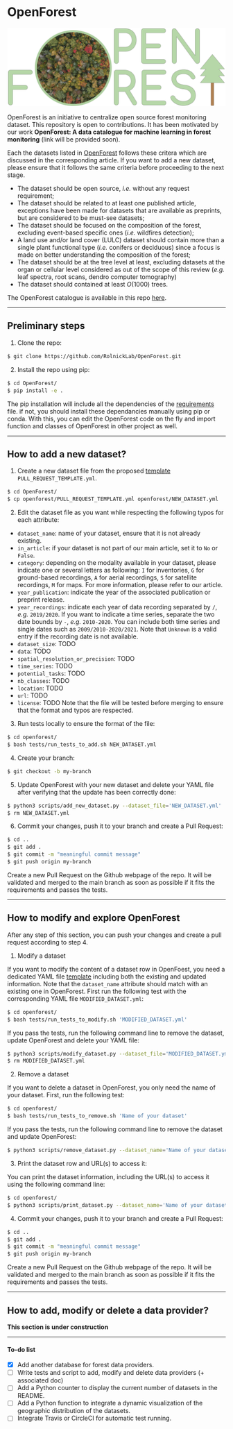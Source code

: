 # OpenForest

![openforest_logo](./images/logo_wo_background.png)

OpenForest is an initiative to centralize open source forest monitoring dataset. This repository is open to contributions.
It has been motivated by our work **OpenForest: A data catalogue for machine learning in forest monitoring** (link will be provided soon).

Each the datasets listed in [OpenForest](./OpenForest.csv) follows these critera which are discussed in the corresponding article. If you want to add a new dataset, please ensure that it follows the same criteria before proceeding to the next stage.

- The dataset should be open source, *i.e.* without any request requirement;
- The dataset should be related to at least one published article, exceptions have been made for datasets that are available as preprints, but are considered to be must-see datasets;
- The dataset should be focused on the composition of the forest, excluding event-based specific ones (*i.e.* wildfires detection);
- A land use and/or land cover (LULC) dataset should contain more than a single plant functional type (*i.e.* conifers or deciduous) since a focus is made on better understanding the composition of the forest;
- The dataset should be at the tree level at least, excluding datasets at the organ or cellular level considered as out of the scope of this review (*e.g.* leaf spectra, root scans, dendro computer tomography)
- The dataset should contained at least $O(1000)$ trees.

The OpenForest catalogue is available in this repo [here](./OpenForest.csv).

---

## Preliminary steps

1. Clone the repo:
```bash
$ git clone https://github.com/RolnickLab/OpenForest.git
```

2. Install the repo using pip:
```bash
$ cd OpenForest/
$ pip install -e .
```
The pip installation will include all the dependencies of the [requirements](./requirements.txt) file. if not, you should install these dependancies manually using pip or conda.
With this, you can edit the OpenForest code on the fly and import function and classes of OpenForest in other project as well.

---

## How to add a new dataset?

1. Create a new dataset file from the proposed [template](./openforest/PULL_REQUEST_TEMPLATE.yml) `PULL_REQUEST_TEMPLATE.yml`.
```bash
$ cd OpenForest/
$ cp openforest/PULL_REQUEST_TEMPLATE.yml openforest/NEW_DATASET.yml
```

2. Edit the dataset file as you want while respecting the following typos for each attribute:
- `dataset_name`: name of your dataset, ensure that it is not already existing.
- `in_article`: if your dataset is not part of our main article, set it to `No` or `False`.
- `category`: depending on the modality available in your dataset, please indicate one or several letters as following: `I` for inventories, `G` for ground-based recordings, `A` for aerial recordings, `S` for satellite recordings, `M` for maps. For more information, please refer to our article.
- `year_publication`: indicate the year of the associated publication or preprint release.
- `year_recordings`: indicate each year of data recording separated by `/`, *e.g.* `2019/2020`. If you want to indicate a time series, separate the two date bounds by `-`, *e.g.* `2010-2020`. You can include both time series and single dates such as `2009/2010-2020/2021`. Note that `Unknown` is a valid entry if the recording date is not available.
- `dataset_size`: TODO
- `data`: TODO
- `spatial_resolution_or_precision`: TODO
- `time_series`: TODO
- `potential_tasks`: TODO
- `nb_classes`: TODO
- `location`: TODO
- `url`: TODO
- `license`: TODO
Note that the file will be tested before merging to ensure that the format and typos are respected.

3. Run tests locally to ensure the format of the file:
```bash
$ cd openforest/
$ bash tests/run_tests_to_add.sh NEW_DATASET.yml
```

4. Create your branch:
```bash
$ git checkout -b my-branch
```

5. Update OpenForest with your new dataset and delete your YAML file after verifying that the update has been correctly done:
```bash
$ python3 scripts/add_new_dataset.py --dataset_file='NEW_DATASET.yml'
$ rm NEW_DATASET.yml
```

6. Commit your changes, push it to your branch and create a Pull Request:
```bash
$ cd ..
$ git add .
$ git commit -m "meaningful commit message"
$ git push origin my-branch
```
Create a new Pull Request on the Github webpage of the repo. It will be validated and merged to the main branch as soon as possible if it fits the requirements and passes the tests.


---

## How to modify and explore OpenForest

After any step of this section, you can push your changes and create a pull request according to step 4.

1. Modify a dataset

If you want to modify the content of a dataset row in OpenFoest, you need a dedicated YAML file [template](./openforest/PULL_REQUEST_TEMPLATE.yml) including both the existing and updated information.
Note that the `dataset_name` attribute should match with an existing one in OpenForest.
First run the following test with the corresponding YAML file `MODIFIED_DATASET.yml`:
```bash
$ cd openforest/
$ bash tests/run_tests_to_modify.sh 'MODIFIED_DATASET.yml'
```

If you pass the tests, run the following command line to remove the dataset, update OpenForest and delete your YAML file:
```bash
$ python3 scripts/modify_dataset.py --dataset_file='MODIFIED_DATASET.yml'
$ rm MODIFIED_DATASET.yml
```

2. Remove a dataset

If you want to delete a dataset in OpenForest, you only need the name of your dataset.
First, run the following test:
```bash
$ cd openforest/
$ bash tests/run_tests_to_remove.sh 'Name of your dataset'
```

If you pass the tests, run the following command line to remove the dataset and update OpenForest:
```bash
$ python3 scripts/remove_dataset.py --dataset_name='Name of your dataset'
```

3. Print the dataset row and URL(s) to access it:

You can print the dataset information, including the URL(s) to access it using the following command line:
```bash
$ cd openforest/
$ python3 scripts/print_dataset.py --dataset_name='Name of your dataset'
```

4. Commit your changes, push it to your branch and create a Pull Request:
```bash
$ cd ..
$ git add .
$ git commit -m "meaningful commit message"
$ git push origin my-branch
```
Create a new Pull Request on the Github webpage of the repo. It will be validated and merged to the main branch as soon as possible if it fits the requirements and passes the tests.

---

## How to add, modify or delete a data provider?

**This section is under construction**

---

#### To-do list

- [X] Add another database for forest data providers.
- [ ] Write tests and script to add, modify and delete data providers (+ associated doc)
- [ ] Add a Python counter to display the current number of datasets in the README.
- [ ] Add a Python function to integrate a dynamic visualization of the geographic distribution of the datasets.
- [ ] Integrate Travis or CircleCI for automatic test running.